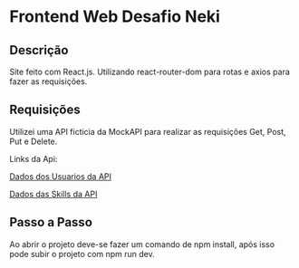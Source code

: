 # Frontend Web Desafio Neki

## Descrição

Site feito com React.js. Utilizando react-router-dom para rotas e axios para fazer as requisições.

## Requisições

Utilizei uma API ficticia da MockAPI para realizar as requisições Get, Post, Put e Delete.

Links da Api: 

[Dados dos Usuarios da API](https://65983642668d248edf244c68.mockapi.io/usuario)

[Dados das Skills da API](https://65983642668d248edf244c68.mockapi.io/skill)


## Passo a Passo

Ao abrir o projeto deve-se fazer um comando de npm install, após isso pode subir o projeto com npm run dev.

